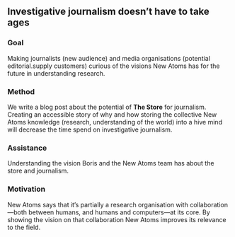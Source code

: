 ## Investigative journalism doesn’t have to take ages 

### Goal

Making journalists (new audience) and media organisations (potential editorial.supply customers) curious of the visions New Atoms has for the future in understanding research. 

### Method

We write a blog post about the potential of **The Store** for journalism. Creating an accessible story of why and how storing the collective New Atoms knowledge (research, understanding of the world) into a hive mind will decrease the time spend on investigative journalism. 

### Assistance

Understanding the vision Boris and the New Atoms team has about the store and journalism.

### Motivation

New Atoms says that it’s partially a research organisation with collaboration—both between humans, and humans and computers—at its core. By showing the vision on that collaboration New Atoms improves its relevance to the field.     